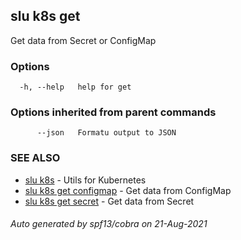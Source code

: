## slu k8s get

Get data from Secret or ConfigMap

### Options

```
  -h, --help   help for get
```

### Options inherited from parent commands

```
      --json   Formatu output to JSON
```

### SEE ALSO

* [slu k8s](slu_k8s.md)	 - Utils for Kubernetes
* [slu k8s get configmap](slu_k8s_get_configmap.md)	 - Get data from ConfigMap
* [slu k8s get secret](slu_k8s_get_secret.md)	 - Get data from Secret

###### Auto generated by spf13/cobra on 21-Aug-2021
